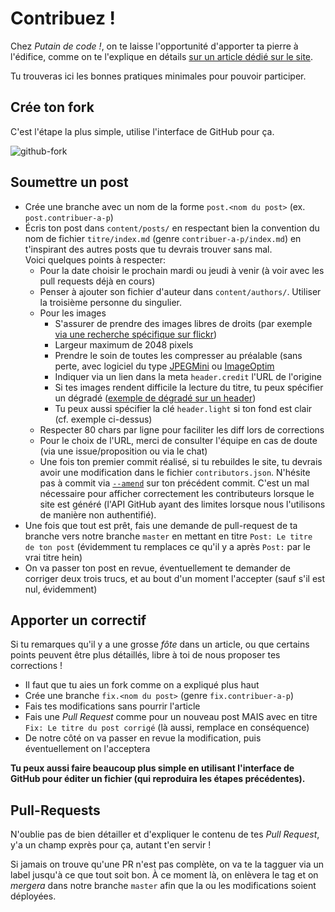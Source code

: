 # Contribuez !

Chez *Putain de code !*, on te laisse l'opportunité d'apporter ta pierre à
l'édifice, comme on te l'explique en détails [sur un article dédié sur le
site](http://putaindecode.io/fr/contribuer/).

Tu trouveras ici les bonnes pratiques minimales pour pouvoir participer.

## Crée ton fork

C'est l'étape la plus simple, utilise l'interface de GitHub pour ça.

![github-fork](content/fr/contribuer/fork-button.jpg)

## Soumettre un post

* Crée une branche avec un nom de la forme `post.<nom du post>` (ex.
  `post.contribuer-a-p`)
* Écris ton post dans `content/posts/` en respectant bien la convention du nom
  de fichier `titre/index.md` (genre `contribuer-a-p/index.md`) en t'inspirant
  des autres posts que tu devrais trouver sans mal.\
  Voici quelques points à respecter:
  * Pour la date choisir le prochain mardi ou jeudi à venir (à voir avec les
    pull requests déjà en cours)
  * Penser à ajouter son fichier d'auteur dans `content/authors/`. Utiliser la
    troisième personne du singulier.
  * Pour les images
    * S'assurer de prendre des images libres de droits (par exemple [via une
      recherche spécifique sur
      flickr](https://www.flickr.com/search/?license=2%2C3%2C4%2C5%2C6%2C9&tags=delorean&advanced=1))
    * Largeur maximum de 2048 pixels
    * Prendre le soin de toutes les compresser au préalable (sans perte, avec
      logiciel du type [JPEGMini](http://www.jpegmini.com/) ou
      [ImageOptim](https://imageoptim.com/)
    * Indiquer via un lien dans la meta `header.credit` l'URL de l'origine
    * Si tes images rendent difficile la lecture du titre, tu peux spécifier un
      dégradé ([exemple de dégradé sur un
      header](https://github.com/putaindecode/putaindecode.io/blob/master/content/fr/articles/entreprendre/auto-entrepreneuriat-retour-experiences/index.md))
    * Tu peux aussi spécifier la clé `header.light` si ton fond est clair (cf.
      exemple ci-dessus)
  * Respecter 80 chars par ligne pour faciliter les diff lors de corrections
  * Pour le choix de l'URL, merci de consulter l'équipe en cas de doute (via une
    issue/proposition ou via le chat)
  * Une fois ton premier commit réalisé, si tu rebuildes le site, tu devrais
    avoir une modification dans le fichier `contributors.json`. N'hésite pas à
    commit via [`--amend`](http://www.git-scm.com/docs/git-commit) sur ton
    précédent commit. C'est un mal nécessaire pour afficher correctement les
    contributeurs lorsque le site est généré (l'API GitHub ayant des limites
    lorsque nous l'utilisons de manière non authentifié).
* Une fois que tout est prêt, fais une demande de pull-request de ta branche
  vers notre branche `master` en mettant en titre `Post: Le titre de ton post`
  (évidemment tu remplaces ce qu'il y a après `Post:` par le vrai titre hein)
* On va passer ton post en revue, éventuellement te demander de corriger deux
  trois trucs, et au bout d'un moment l'accepter (sauf s'il est nul, évidemment)

## Apporter un correctif

Si tu remarques qu'il y a une grosse _fôte_ dans un article, ou que certains
points peuvent être plus détaillés, libre à toi de nous proposer tes corrections
!

* Il faut que tu aies un fork comme on a expliqué plus haut
* Crée une branche `fix.<nom du post>` (genre `fix.contribuer-a-p`)
* Fais tes modifications sans pourrir l'article
* Fais une _Pull Request_ comme pour un nouveau post MAIS avec en titre `Fix: Le
  titre du post corrigé` (là aussi, remplace en conséquence)
* De notre côté on va passer en revue la modification, puis éventuellement on
  l'acceptera

**Tu peux aussi faire beaucoup plus simple en utilisant l'interface de GitHub
pour éditer un fichier (qui reproduira les étapes précédentes).**

## Pull-Requests

N'oublie pas de bien détailler et d'expliquer le contenu de tes *Pull Request*,
y'a un champ exprès pour ça, autant t'en servir !

Si jamais on trouve qu'une PR n'est pas complète, on va te la tagguer via un
label jusqu'à ce que tout soit bon. À ce moment là, on enlèvera le tag et on
_mergera_ dans notre branche `master` afin que la ou les modifications soient
déployées.
